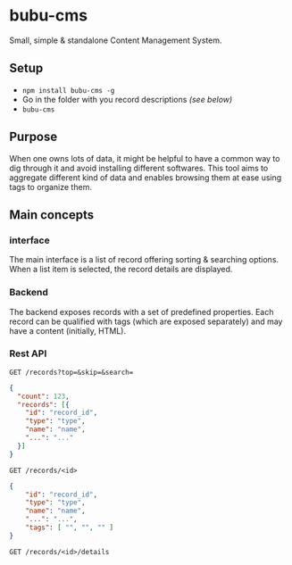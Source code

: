 # bubu-cms
Small, simple &amp; standalone Content Management System.

## Setup

* `npm install bubu-cms -g`
* Go in the folder with you record descriptions *(see below)*
* `bubu-cms`

## Purpose

When one owns lots of data, it might be helpful to have a common way to dig through it and avoid installing different softwares.
This tool aims to aggregate different kind of data and enables browsing them at ease using tags to organize them.

## Main concepts

### interface

The main interface is a list of record offering sorting & searching options. When a list item is selected, the record
details are displayed.

### Backend

The backend exposes records with a set of predefined properties. Each record can be
qualified with tags (which are exposed separately) and may have a content (initially, HTML).

### Rest API

`GET /records?top=&skip=&search=`

```json
{
  "count": 123,
  "records": [{
    "id": "record_id",
    "type": "type",
    "name": "name",
    "...": "..."
  }]
}
```

`GET /records/<id>`

```json
{
    "id": "record_id",
    "type": "type",
    "name": "name",
    "...": "...",
    "tags": [ "", "", "" ]
}
```

`GET /records/<id>/details`

